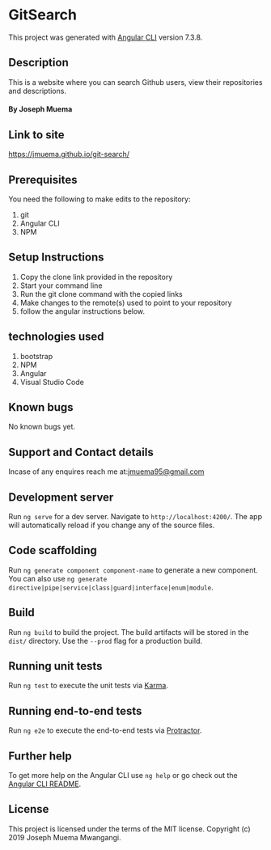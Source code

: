 # GitSearch

This project was generated with [Angular CLI](https://github.com/angular/angular-cli) version 7.3.8.

## Description
This is a website where you can search Github users, view their repositories and descriptions.

#### By **Joseph Muema**

## Link to site
 https://jmuema.github.io/git-search/

 ## Prerequisites
  You need the following to make edits to the repository:
  1. git
  2. Angular CLI
  3. NPM
  
## Setup Instructions
  1. Copy the clone link provided in the repository
  2. Start your command line
  3. Run the git clone command with the copied links
  4. Make changes to the remote(s) used to point to your repository
  5. follow the angular instructions below.


  ## technologies used
1. bootstrap
2. NPM
3. Angular
4. Visual Studio Code

## Known bugs
No known bugs yet.

## Support and Contact details
Incase of any enquires reach me at:jmuema95@gmail.com

## Development server

Run `ng serve` for a dev server. Navigate to `http://localhost:4200/`. The app will automatically reload if you change any of the source files.

## Code scaffolding

Run `ng generate component component-name` to generate a new component. You can also use `ng generate directive|pipe|service|class|guard|interface|enum|module`.

## Build

Run `ng build` to build the project. The build artifacts will be stored in the `dist/` directory. Use the `--prod` flag for a production build.

## Running unit tests

Run `ng test` to execute the unit tests via [Karma](https://karma-runner.github.io).

## Running end-to-end tests

Run `ng e2e` to execute the end-to-end tests via [Protractor](http://www.protractortest.org/).

## Further help

To get more help on the Angular CLI use `ng help` or go check out the [Angular CLI README](https://github.com/angular/angular-cli/blob/master/README.md).

## License
This project is licensed under the terms of the MIT license. Copyright (c) 2019 Joseph Muema Mwangangi.